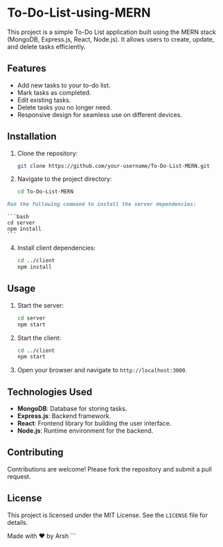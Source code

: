 # To-Do-List-using-MERN
This project is a simple To-Do List application built using the MERN stack (MongoDB, Express.js, React, Node.js). It allows users to create, update, and delete tasks efficiently.

## Features
- Add new tasks to your to-do list.
- Mark tasks as completed.
- Edit existing tasks.
- Delete tasks you no longer need.
- Responsive design for seamless use on different devices.

## Installation
1. Clone the repository:
    ```bash
    git clone https://github.com/your-username/To-Do-List-MERN.git
    ```
2. Navigate to the project directory:
    ```bash
    cd To-Do-List-MERN
    ```
```markdown
Run the following command to install the server dependencies:
```
    ```bash
    cd server
    npm install
    ```
4. Install client dependencies:
    ```bash
    cd ../client
    npm install
    ```

## Usage
1. Start the server:
    ```bash
    cd server
    npm start
    ```
2. Start the client:
    ```bash
    cd ../client
    npm start
    ```
3. Open your browser and navigate to `http://localhost:3000`.

## Technologies Used
- **MongoDB**: Database for storing tasks.
- **Express.js**: Backend framework.
- **React**: Frontend library for building the user interface.
- **Node.js**: Runtime environment for the backend.

## Contributing
Contributions are welcome! Please fork the repository and submit a pull request.

## License
This project is licensed under the MIT License. See the `LICENSE` file for details.

Made with ❤️ by Arsh ```
